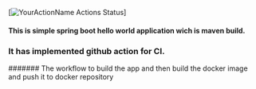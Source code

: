[![YourActionName Actions Status](https://github.com/AmeenKibria/ghahello/workflows/maven/badge.svg)]


#### This is simple spring boot hello world application wich is maven build.


### It has implemented github action for CI.

####### The workflow to build the app and then build the docker image and push it to docker repository
